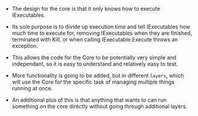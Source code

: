 ﻿- The design for the core is that it only knows how to execute IExecutables.

- Its sole purpose is to divide up execution time and tell IExecutables how much
time to execute for, removing IExecutables when they are finished, terminated with Kill, or
when calling IExecutable.Execute throws an exception.

- This allows the code for the Core to be potentially very simple and independant, so
it is easy to understand and relatively easy to test.

- More functionality is going to be added, but in different `layers`, which will
use the Core for the specific task of managing multiple things running at once.

- An additional plus of this is that anything that wants to can run something on the
core directly without going through additional layers.